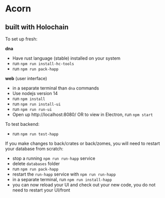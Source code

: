 # Acorn
## built with Holochain

To set up fresh: 

__dna__
- Have rust language (stable) installed on your system
- run `npm run install-hc-tools`
- run `npm run pack-happ`

__web__ (user interface)

- in a separate terminal than `dna` commands
- Use nodejs version 14
- run `npm install`
- run `npm run install-ui`
- run `npm run run-ui`
- Open up http://localhost:8080/ OR to view in Electron, run `npm start`

To test backend:
- run `npm run test-happ`

If you make changes to back/crates or back/zomes, you will need to restart your database from scratch: 
- stop a running `npm run run-happ` service
- delete `databases` folder
- run `npm run pack-happ`
- restart the `run-happ` service with `npm run run-happ`
- in a separate terminal, run `npm run install-happ`
- you can now reload your UI and check out your new code, you do not need to restart your UI/front



